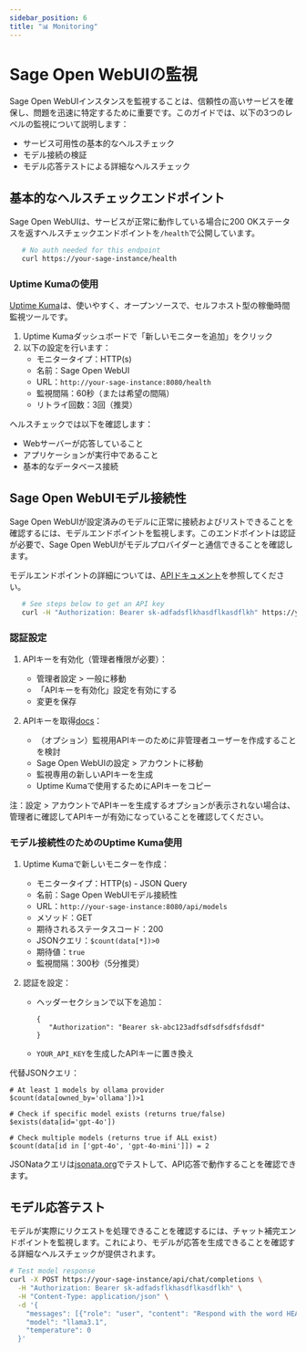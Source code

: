 ```yaml
---
sidebar_position: 6
title: "📊 Monitoring"
---
```


# Sage Open WebUIの監視

Sage Open WebUIインスタンスを監視することは、信頼性の高いサービスを確保し、問題を迅速に特定するために重要です。このガイドでは、以下の3つのレベルの監視について説明します：

- サービス可用性の基本的なヘルスチェック
- モデル接続の検証
- モデル応答テストによる詳細なヘルスチェック

## 基本的なヘルスチェックエンドポイント

Sage Open WebUIは、サービスが正常に動作している場合に200 OKステータスを返すヘルスチェックエンドポイントを`/health`で公開しています。

```bash
   # No auth needed for this endpoint
   curl https://your-sage-instance/health
```

### Uptime Kumaの使用

[Uptime Kuma](https://github.com/louislam/uptime-kuma)は、使いやすく、オープンソースで、セルフホスト型の稼働時間監視ツールです。

1. Uptime Kumaダッシュボードで「新しいモニターを追加」をクリック
2. 以下の設定を行います：
   - モニタータイプ：HTTP(s)
   - 名前：Sage Open WebUI
   - URL：`http://your-sage-instance:8080/health`
   - 監視間隔：60秒（または希望の間隔）
   - リトライ回数：3回（推奨）

ヘルスチェックでは以下を確認します：

- Webサーバーが応答していること
- アプリケーションが実行中であること
- 基本的なデータベース接続

## Sage Open WebUIモデル接続性

Sage Open WebUIが設定済みのモデルに正常に接続およびリストできることを確認するには、モデルエンドポイントを監視します。このエンドポイントは認証が必要で、Sage Open WebUIがモデルプロバイダーと通信できることを確認します。

モデルエンドポイントの詳細については、[APIドキュメント](https://docs.openwebui.com/getting-started/api-endpoints/#-retrieve-all-models)を参照してください。

```bash
   # See steps below to get an API key
   curl -H "Authorization: Bearer sk-adfadsflkhasdflkasdflkh" https://your-sage-instance/api/models
```

### 認証設定

1. APIキーを有効化（管理者権限が必要）：
   - 管理者設定 > 一般に移動
   - 「APIキーを有効化」設定を有効にする
   - 変更を保存

2. APIキーを取得[docs](https://docs.openwebui.com/getting-started/api-endpoints)：
   - （オプション）監視用APIキーのために非管理者ユーザーを作成することを検討
   - Sage Open WebUIの設定 > アカウントに移動
   - 監視専用の新しいAPIキーを生成
   - Uptime Kumaで使用するためにAPIキーをコピー

注：設定 > アカウントでAPIキーを生成するオプションが表示されない場合は、管理者に確認してAPIキーが有効になっていることを確認してください。

### モデル接続性のためのUptime Kuma使用

1. Uptime Kumaで新しいモニターを作成：
   - モニタータイプ：HTTP(s) - JSON Query
   - 名前：Sage Open WebUIモデル接続性
   - URL：`http://your-sage-instance:8080/api/models`
   - メソッド：GET
   - 期待されるステータスコード：200
   - JSONクエリ：`$count(data[*])>0`
   - 期待値：`true`  
   - 監視間隔：300秒（5分推奨）

2. 認証を設定：
   - ヘッダーセクションで以下を追加：
     ```
     {
        "Authorization": "Bearer sk-abc123adfsdfsdfsdfsfdsdf"
     }
     ```
   - `YOUR_API_KEY`を生成したAPIキーに置き換え

代替JSONクエリ：

```
# At least 1 models by ollama provider
$count(data[owned_by='ollama'])>1

# Check if specific model exists (returns true/false)
$exists(data[id='gpt-4o'])

# Check multiple models (returns true if ALL exist)
$count(data[id in ['gpt-4o', 'gpt-4o-mini']]) = 2
```

JSONataクエリは[jsonata.org](https://try.jsonata.org/)でテストして、API応答で動作することを確認できます。

## モデル応答テスト

モデルが実際にリクエストを処理できることを確認するには、チャット補完エンドポイントを監視します。これにより、モデルが応答を生成できることを確認する詳細なヘルスチェックが提供されます。

```bash
# Test model response
curl -X POST https://your-sage-instance/api/chat/completions \
  -H "Authorization: Bearer sk-adfadsflkhasdflkasdflkh" \
  -H "Content-Type: application/json" \
  -d '{
    "messages": [{"role": "user", "content": "Respond with the word HEALTHY"}],
    "model": "llama3.1",
    "temperature": 0
  }'
```